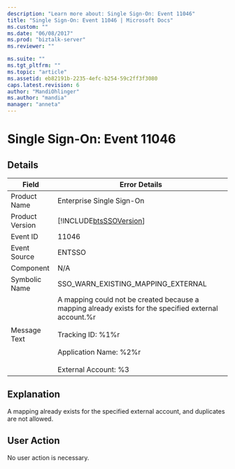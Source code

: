 ```yaml
---
description: "Learn more about: Single Sign-On: Event 11046"
title: "Single Sign-On: Event 11046 | Microsoft Docs"
ms.custom: ""
ms.date: "06/08/2017"
ms.prod: "biztalk-server"
ms.reviewer: ""

ms.suite: ""
ms.tgt_pltfrm: ""
ms.topic: "article"
ms.assetid: eb82191b-2235-4efc-b254-59c2ff3f3080
caps.latest.revision: 6
author: "MandiOhlinger"
ms.author: "mandia"
manager: "anneta"
---
```

# Single Sign-On: Event 11046
## Details  
  
| Field | Error Details | 
|-----------------|---------------------------------------------------------------------------------------------------------------------------------------------------------------------------------------------------------|
|  Product Name   |                                                                                        Enterprise Single Sign-On                                                                                        |
| Product Version |                                                                       [!INCLUDE[btsSSOVersion](../includes/btsssoversion-md.md)]                                                                        |
|    Event ID     |                                                                                                  11046                                                                                                  |
|  Event Source   |                                                                                                 ENTSSO                                                                                                  |
|    Component    |                                                                                                   N/A                                                                                                   |
|  Symbolic Name  |                                                                                   SSO_WARN_EXISTING_MAPPING_EXTERNAL                                                                                    |
|  Message Text   | A mapping could not be created because a mapping already exists for the specified external account.%r<br /><br /> Tracking ID: %1%r<br /><br /> Application Name: %2%r<br /><br /> External Account: %3 |
  
## Explanation  
 A mapping already exists for the specified external account, and duplicates are not allowed.  
  
## User Action  
 No user action is necessary.

